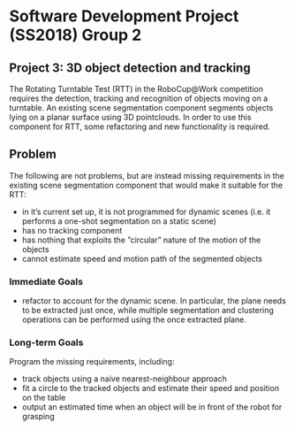# Software Development Project (SS2018) Group 2

## Project 3: 3D object detection and tracking

The Rotating Turntable Test (RTT) in the RoboCup@Work competition requires the detection, tracking and recognition of objects moving on a turntable. An existing scene segmentation component segments objects lying on a planar surface using 3D pointclouds. In order to use this component for RTT, some refactoring and new functionality is required.

## Problem

The following are not problems, but are instead missing requirements in the existing scene segmentation component that would make it suitable for the RTT:

* in it’s current set up, it is not programmed for dynamic scenes (i.e. it performs a one-shot segmentation on a static scene)
* has no tracking component
* has nothing that exploits the ”circular” nature of the motion of the objects
* cannot estimate speed and motion path of the segmented objects

### Immediate Goals

* refactor to account for the dynamic scene. In particular, the plane needs to be extracted just once, while multiple segmentation and clustering operations can be performed using the
once extracted plane.

### Long-term Goals

Program the missing requirements, including:

* track objects using a naive nearest-neighbour approach
* fit a circle to the tracked objects and estimate their speed and position on the table
* output an estimated time when an object will be in front of the robot for grasping
